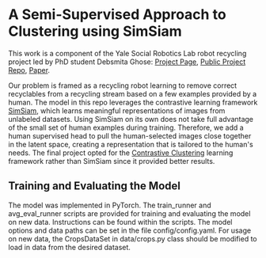 # A Semi-Supervised Approach to Clustering using SimSiam 

This work is a component of the Yale Social Robotics Lab robot recycling project led by PhD student Debsmita Ghose: [Project Page](https://sites.google.com/view/corl22-contrastive-recycling/home), [Public Project Repo](https://github.com/ScazLab/HumanSupContrastiveClustering), [Paper](https://drive.google.com/file/d/1LOa3ugXvbT_Gd0myeg8thzOMIRyFgBIr/view).

Our problem is framed as a recycling robot learning to remove correct recyclables from a recycling stream based on a few examples provided by a human. The model in this repo leverages the contrastive learning framework [SimSiam](https://github.com/facebookresearch/simsiam), which learns meaningful representations of images from unlabeled datasets. Using SimSiam on its own does not take full advantage of the small set of human examples during training. Therefore, we add a human supervised head to pull the human-selected images close together in the latent space, creating a representation that is tailored to the human's needs. The final project opted for the [Contrastive Clustering](https://arxiv.org/abs/2009.09687) learning framework rather than SimSiam since it provided better results.

## Training and Evaluating the Model

The model was implemented in PyTorch. The train_runner and avg_eval_runner scripts are provided for training and evaluating the model on new data. Instructions can be found within the scripts. The model options and data paths can be set in the file config/config.yaml. For usage on new data, the CropsDataSet in data/crops.py class should be modified to load in data from the desired dataset. 

